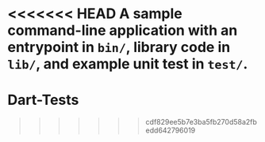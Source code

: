 <<<<<<< HEAD
A sample command-line application with an entrypoint in `bin/`, library code
in `lib/`, and example unit test in `test/`.
=======
# Dart-Tests
>>>>>>> cdf829ee5b7e3ba5fb270d58a2fbedd642796019

